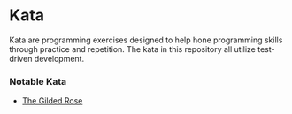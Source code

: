 # Kata
Kata are programming exercises designed to help hone programming skills through practice and repetition. The kata in this repository all utilize test-driven development.

### Notable Kata
 - [The Gilded Rose](https://github.com/p-j-anderson/programming-challenges/tree/master/kata/php/GildedRose)
